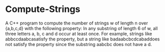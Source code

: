 # Compute-Strings

A C++ program to compute the number of strings w of length n over {a,b,c,d}
with the following property: In any substring of length 6 of w, all three letters a, b, c and d
occur at least once. For example, strings like abbccdaabcasatisfy the property, but a string like
badaabcbcdcabaddoes not satisfy the property since the substring aabcbc does not have a d.
